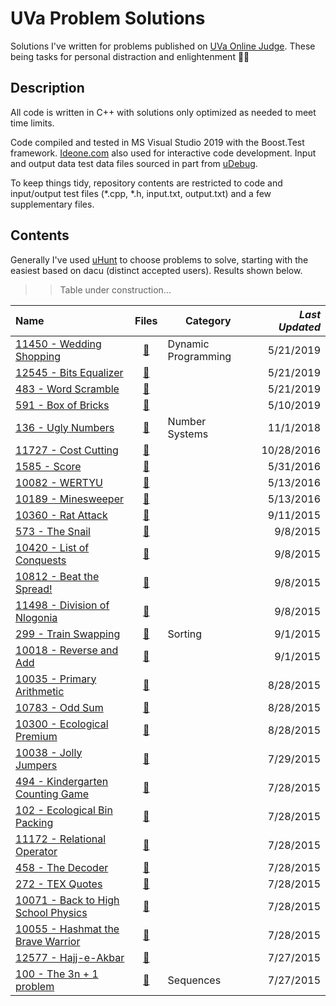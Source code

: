 # UVa Problem Solutions

Solutions I've written for problems published on [UVa Online Judge](https://uva.onlinejudge.org/). These being tasks for personal distraction and enlightenment &#128054;&#128161;


## Description

All code is written in C++ with solutions only optimized as needed to meet time limits.

Code compiled and tested in MS Visual Studio 2019 with the Boost.Test framework. [Ideone.com](https://ideone.com/) also used for interactive code development. Input and output data test data files sourced in part from [uDebug](https://www.udebug.com/).

To keep things tidy, repository contents are restricted to code and input/output test files (\*.cpp, \*.h, input.txt, output.txt) and a few supplementary files.


## Contents

Generally I've used [uHunt](https://uhunt.onlinejudge.org/) to choose problems to solve, starting with the easiest based on dacu (distinct accepted users). Results shown below.

 >> Table under construction...

 Name	|	Files	|	Category	|	*Last Updated*
 :---	|	:---:	|	---	|	---:
 [11450 - Wedding Shopping][L2445]           	|	[&#128193;][N2445]	|	Dynamic Programming	|	5/21/2019
 [12545 - Bits Equalizer][L3990]             	|	[&#128193;][N3990]	|		|	5/21/2019
 [483 - Word Scramble][L424]                 	|	[&#128193;][N424] 	|		|	5/21/2019
 [591 - Box of Bricks][L532]                 	|	[&#128193;][N532] 	|		|	5/10/2019
 [136 - Ugly Numbers][L72]                   	|	[&#128193;][N72]  	|	Number Systems	|	11/1/2018
 [11727 - Cost Cutting][L2827]               	|	[&#128193;][N2827]	|		|	10/28/2016
 [1585 - Score][L4460]                       	|	[&#128193;][N4460]	|		|	5/31/2016
 [10082 - WERTYU][L1023]                     	|	[&#128193;][N1023]	|		|	5/13/2016
 [10189 - Minesweeper][L1130]                	|	[&#128193;][N1130]	|		|	5/13/2016
 [10360 - Rat Attack][L1301]                 	|	[&#128193;][N1301]	|		|	9/11/2015
 [573 - The Snail][L514]                     	|	[&#128193;][N514] 	|		|	9/8/2015
 [10420 - List of Conquests][L1361]          	|	[&#128193;][N1361]	|		|	9/8/2015
 [10812 - Beat the Spread!][L1753]           	|	[&#128193;][N1753]	|		|	9/8/2015
 [11498 - Division of Nlogonia][L2493]       	|	[&#128193;][N2493]	|		|	9/8/2015
 [299 - Train Swapping][L235]                	|	[&#128193;][N235] 	|	Sorting	|	9/1/2015
 [10018 - Reverse and Add][L959]             	|	[&#128193;][N959] 	|		|	9/1/2015
 [10035 - Primary Arithmetic][L976]          	|	[&#128193;][N976] 	|		|	8/28/2015
 [10783 - Odd Sum][L1724]                    	|	[&#128193;][N1724]	|		|	8/28/2015
 [10300 - Ecological Premium][L1241]         	|	[&#128193;][N1241]	|		|	8/28/2015
 [10038 - Jolly Jumpers][L979]               	|	[&#128193;][N979] 	|		|	7/29/2015
 [494 - Kindergarten Counting Game][L435]    	|	[&#128193;][N435] 	|		|	7/28/2015
 [102 - Ecological Bin Packing][L38]         	|	[&#128193;][N38]  	|		|	7/28/2015
 [11172 - Relational Operator][L2113]        	|	[&#128193;][N2113]	|		|	7/28/2015
 [458 - The Decoder][L399]                   	|	[&#128193;][N399] 	|		|	7/28/2015
 [272 - TEX Quotes][L208]                    	|	[&#128193;][N208] 	|		|	7/28/2015
 [10071 - Back to High School Physics][L1012]	|	[&#128193;][N1012]	|		|	7/28/2015
 [10055 - Hashmat the Brave Warrior][L996]   	|	[&#128193;][N996] 	|		|	7/28/2015
 [12577 - Hajj-e-Akbar][L4022]               	|	[&#128193;][N4022]	|		|	7/27/2015
 [100 - The 3n + 1 problem][L36]             	|	[&#128193;][N36]  	|	Sequences	|	7/27/2015




[N2445]: https://github.com/mimakyure/UVa/tree/master/11450%20-%20Wedding%20Shopping
[N3990]: https://github.com/mimakyure/UVa/tree/master/12545%20-%20Bits%20Equalizer
[N424]: https://github.com/mimakyure/UVa/tree/master/483%20-%20Word%20Scramble
[N532]: https://github.com/mimakyure/UVa/tree/master/591%20-%20Box%20of%20Bricks
[N72]: https://github.com/mimakyure/UVa/tree/master/136%20-%20Ugly%20Numbers
[N2827]: https://github.com/mimakyure/UVa/tree/master/11727%20-%20Cost%20Cutting
[N4460]: https://github.com/mimakyure/UVa/tree/master/1585%20-%20Score
[N1023]: https://github.com/mimakyure/UVa/tree/master/10082%20-%20WERTYU
[N1130]: https://github.com/mimakyure/UVa/tree/master/10189%20-%20Minesweeper
[N1301]: https://github.com/mimakyure/UVa/tree/master/10360%20-%20Rat%20Attack
[N514]: https://github.com/mimakyure/UVa/tree/master/573%20-%20The%20Snail
[N1361]: https://github.com/mimakyure/UVa/tree/master/10420%20-%20List%20of%20Conquests
[N1753]: https://github.com/mimakyure/UVa/tree/master/10812%20-%20Beat%20the%20Spread%21
[N2493]: https://github.com/mimakyure/UVa/tree/master/11498%20-%20Division%20of%20Nlogonia
[N235]: https://github.com/mimakyure/UVa/tree/master/299%20-%20Train%20Swapping
[N959]: https://github.com/mimakyure/UVa/tree/master/10018%20-%20Reverse%20and%20Add
[N976]: https://github.com/mimakyure/UVa/tree/master/10035%20-%20Primary%20Arithmetic
[N1724]: https://github.com/mimakyure/UVa/tree/master/10783%20-%20Odd%20Sum
[N1241]: https://github.com/mimakyure/UVa/tree/master/10300%20-%20Ecological%20Premium
[N979]: https://github.com/mimakyure/UVa/tree/master/10038%20-%20Jolly%20Jumpers
[N435]: https://github.com/mimakyure/UVa/tree/master/494%20-%20Kindergarten%20Counting%20Game
[N38]: https://github.com/mimakyure/UVa/tree/master/102%20-%20Ecological%20Bin%20Packing
[N2113]: https://github.com/mimakyure/UVa/tree/master/11172%20-%20Relational%20Operator
[N399]: https://github.com/mimakyure/UVa/tree/master/458%20-%20The%20Decoder
[N208]: https://github.com/mimakyure/UVa/tree/master/272%20-%20TEX%20Quotes
[N1012]: https://github.com/mimakyure/UVa/tree/master/10071%20-%20Back%20to%20High%20School%20Physics
[N996]: https://github.com/mimakyure/UVa/tree/master/10055%20-%20Hashmat%20the%20Brave%20Warrior
[N4022]: https://github.com/mimakyure/UVa/tree/master/12577%20-%20Hajj-e-Akbar
[N36]: https://github.com/mimakyure/UVa/tree/master/100%20-%20The%203n%20%2B%201%20problem



[L2445]: https://uva.onlinejudge.org/index.php?option=onlinejudge&page=show_problem&problem=2445								
[L3990]: https://uva.onlinejudge.org/index.php?option=onlinejudge&page=show_problem&problem=3990								
[L424]: https://uva.onlinejudge.org/index.php?option=onlinejudge&page=show_problem&problem=424								
[L532]: https://uva.onlinejudge.org/index.php?option=onlinejudge&page=show_problem&problem=532								
[L72]: https://uva.onlinejudge.org/index.php?option=onlinejudge&page=show_problem&problem=72								
[L2827]: https://uva.onlinejudge.org/index.php?option=onlinejudge&page=show_problem&problem=2827								
[L4460]: https://uva.onlinejudge.org/index.php?option=onlinejudge&page=show_problem&problem=4460								
[L1023]: https://uva.onlinejudge.org/index.php?option=onlinejudge&page=show_problem&problem=1023								
[L1130]: https://uva.onlinejudge.org/index.php?option=onlinejudge&page=show_problem&problem=1130								
[L1301]: https://uva.onlinejudge.org/index.php?option=onlinejudge&page=show_problem&problem=1301								
[L514]: https://uva.onlinejudge.org/index.php?option=onlinejudge&page=show_problem&problem=514								
[L1361]: https://uva.onlinejudge.org/index.php?option=onlinejudge&page=show_problem&problem=1361								
[L1753]: https://uva.onlinejudge.org/index.php?option=onlinejudge&page=show_problem&problem=1753								
[L2493]: https://uva.onlinejudge.org/index.php?option=onlinejudge&page=show_problem&problem=2493								
[L235]: https://uva.onlinejudge.org/index.php?option=onlinejudge&page=show_problem&problem=235								
[L959]: https://uva.onlinejudge.org/index.php?option=onlinejudge&page=show_problem&problem=959								
[L976]: https://uva.onlinejudge.org/index.php?option=onlinejudge&page=show_problem&problem=976								
[L1724]: https://uva.onlinejudge.org/index.php?option=onlinejudge&page=show_problem&problem=1724								
[L1241]: https://uva.onlinejudge.org/index.php?option=onlinejudge&page=show_problem&problem=1241								
[L979]: https://uva.onlinejudge.org/index.php?option=onlinejudge&page=show_problem&problem=979								
[L435]: https://uva.onlinejudge.org/index.php?option=onlinejudge&page=show_problem&problem=435								
[L38]: https://uva.onlinejudge.org/index.php?option=onlinejudge&page=show_problem&problem=38								
[L2113]: https://uva.onlinejudge.org/index.php?option=onlinejudge&page=show_problem&problem=2113								
[L399]: https://uva.onlinejudge.org/index.php?option=onlinejudge&page=show_problem&problem=399								
[L208]: https://uva.onlinejudge.org/index.php?option=onlinejudge&page=show_problem&problem=208								
[L1012]: https://uva.onlinejudge.org/index.php?option=onlinejudge&page=show_problem&problem=1012								
[L996]: https://uva.onlinejudge.org/index.php?option=onlinejudge&page=show_problem&problem=996								
[L4022]: https://uva.onlinejudge.org/index.php?option=onlinejudge&page=show_problem&problem=4022								
[L36]: https://uva.onlinejudge.org/index.php?option=onlinejudge&page=show_problem&problem=36								
